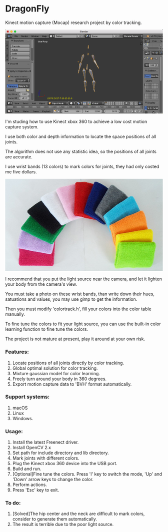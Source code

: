# DragonFly
Kinect motion capture (Mocap) research project by color tracking.

![](mocap.png)

I'm studing how to use Kinect xbox 360 to achieve a low cost motion capture system.

I use both color and depth information to locate the space positions of all joints.

The algorithm does not use any statistic idea, so the positions of all joints are accurate.

I use wrist bands (13 colors) to mark colors for joints, they had only costed me five dollars.

![](wrist-bands.png)

I recommend that you put the light source near the camera, and let it lighten your body from the camera's view.

You must take a photo on these wrist bands, than write down their hues, satuations and values, you may use gimp to get the information.

Then you must modify 'colortrack.h', fill your colors into the color table manually.

To fine tune the colors to fit your light source, you can use the built-in color learning function to fine tune the colors.

The project is not mature at present, play it around at your own risk.

### Features:
1. Locate positions of all joints directly by color tracking.
2. Global optimal solution for color tracking.
3. Mixture gaussian model for color learning.
4. Freely turn around your body in 360 degrees.
5. Export motion capture data to 'BVH' format automatically.

### Support systems:
1. macOS
2. Linux
3. Windows.

### Usage:
1. Install the latest Freenect driver.
2. Install OpenCV 2.x
3. Set path for include directory and lib directory.
4. Mark joints with different colors.
5. Plug the Kinect xbox 360 device into the USB port.
6. Build and run.
7. [Optional]Fine tune the colors. Press 'l' key to switch the mode, 'Up' and 'Down' arrow keys to change the color.
8. Perform actions.
9. Press 'Esc' key to exit.

### To do:
1. [Solved]The hip center and the neck are difficult to mark colors, consider to generate them automatically.
2. The result is terrible due to the poor light source.

